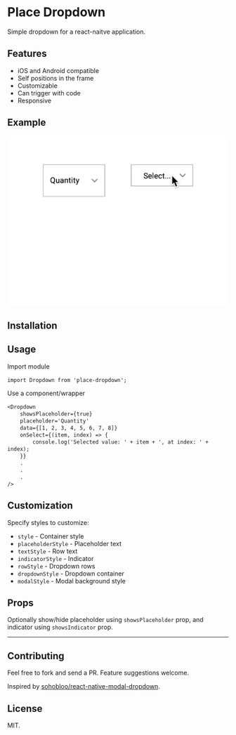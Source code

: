 # Place Dropdown

Simple dropdown for a react-naitve application.


## Features

- iOS and Android compatible
- Self positions in the frame
- Customizable
- Can trigger with code
- Responsive


## Example

![](./images/demo.gif)

## Installation

## Usage

Import module

```
import Dropdown from 'place-dropdown';
```

Use a component/wrapper

```
<Dropdown
	showsPlaceholder={true}
	placeholder='Quantity'
	data={[1, 2, 3, 4, 5, 6, 7, 8]}
	onSelect={(item, index) => {
		console.log('Selected value: ' + item + ', at index: ' + index);
	}}
	.
	.
	.
/>
```

## Customization

Specify styles to customize:

- `style` - Container style
- `placeholderStyle` - Placeholder text
- `textStyle` - Row text
- `indicatorStyle` - Indicator
- `rowStyle` - Dropdown rows
- `dropdownStyle` - Dropdown container
- `modalStyle` - Modal background style

## Props

Optionally show/hide placeholder using `showsPlaceholder` prop, and indicator using `showsIndicator` prop.

------

## Contributing

Feel free to fork and send a PR. Feature suggestions welcome.

Inspired by [sohobloo/react-native-modal-dropdown](https://github.com/sohobloo/react-native-modal-dropdown).

## License

MIT.